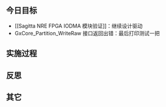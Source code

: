 
## 今日目标 
- [[Sagitta NRE FPGA IODMA 模块验证]]：继续设计驱动
- GxCore_Partition_WriteRaw 接口返回出错：最后打印测试一把 


## 实施过程




## 反思



## 其它 